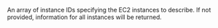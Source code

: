 An array of instance IDs specifying the EC2 instances to describe. If not provided, information for all instances will be returned.